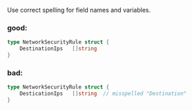 Use correct spelling for field names and variables.

### good:
```go
type NetworkSecurityRule struct {
    DestinationIps   []string
}
```

### bad:
```go
type NetworkSecurityRule struct {
    DesticationIps   []string  // misspelled "Destination"
}
```
